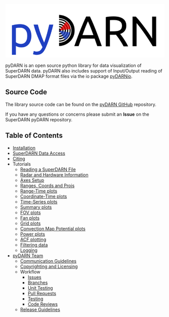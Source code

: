 ![pydarn](imgs/pydarn_logo.png)

pyDARN is an open source python library for 
data visualization of SuperDARN data.
pyDARN also includes support of Input/Output reading of SuperDARN DMAP format files via the io package [pyDARNio](https://pydarnio.readthedocs.io/en/latest/). 

## Source Code 

The library source code can be found on the [pyDARN GitHub](https://github.com/SuperDARN/pydarn) repository. 

If you have any questions or concerns please submit an **Issue** on the SuperDARN pyDARN repository. 

## Table of Contents 
  - [Installation](user/install.md)
  - [SuperDARN Data Access](user/superdarn_data.md)
  - [Citing](user/citing.md)
  - Tutorials 
    - [Reading a SuperDARN File](user/io.md)
    - [Radar and Hardware Information](user/hardware.md)
    - [Axes Setup](user/axis.md)
    - [Ranges, Coords and Projs](user/coordinates.md)
    - [Range-Time plots](user/range_time.md)
    - [Coordinate-Time plots](user/coord_time.md)
    - [Time-Series plots](user/time_series.md)
    - [Summary plots](user/summary.md)
    - [FOV plots](user/fov.md)
    - [Fan plots](user/fan.md)
    - [Grid plots](user/grid.md)
    - [Convection Map Potential plots](user/map.md)
    - [Power plots](user/power.md)
    - [ACF plotting](user/acf.md)
    - [Filtering data](user/filters.md)
    - [Logging](user/logging.md)
 - [pyDARN Team](dev/team.md)
    - [Communication Guidelines](dev/communication.md)
    - [Copyrighting and Licensing](dev/copyright_license.md)
    - Workflow
        - [Issues](dev/issues.md)
        - [Branches](dev/branching.md)
        - [Unit Testing](dev/pytest.md)
        - [Pull Requests](dev/PR.md) 
        - [Testing](dev/testing.md)
        - [Code Reviews](dev/code_review.md)
    - [Release Guidelines](dev/releases.md)

